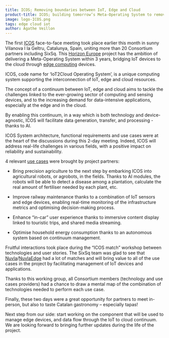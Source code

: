 ```yaml
---
title: ICOS; Removing boundaries between IoT, Edge and Cloud 
product-title: ICOS; building tomorrow’s Meta-Operating System to remove boundaries between IoT, Edge and Cloud 
image: logo-ICOS.png
tags: edge cloud iot
author: Agathe Veillon
---
```


The first [ICOS](/rd/icos.html) face-to-face meeting took place earlier this month in sunny Vilanova I la Geltru, Catalunya, Spain, uniting more than 20 Consortium partners including SixSq. This [Horizon Europe](https://research-and-innovation.ec.europa.eu/funding/funding-opportunities/funding-programmes-and-open-calls/horizon-europe_en) project has the ambition of delivering a Meta-Operating System within 3 years, bridging IoT devices to the cloud through [edge computing](https://sixsq.com/blog/discover/2019/11/08/what-is-edge-computing.html) devices. 

ICOS, code name for ‘IoT2Cloud Operating System’, is a unique computing system supporting the interconnection of IoT, edge and cloud resources. 

The concept of a continuum between IoT, edge and cloud aims to tackle the challenges linked to the ever-growing sector of computing and sensing devices, and to the increasing demand for data-intensive applications, especially at the edge and in the cloud.  

By enabling this continuum, in a way which is both technology and device-agnostic, ICOS will facilitate data generation, transfer, and processing - thanks to AI.  

ICOS System architecture, functional requirements and use cases were at the heart of the discussions during this 2-day meeting. Indeed, ICOS will address real-life challenges in various fields, with a positive impact on reliability and sustainability. 

4 relevant [use cases](https://www.icos-project.eu/use-cases) were brought by project partners: 

- Bring precision agriculture to the next step by embarking ICOS into agricultural robots, or agrobots, in the fields. Thanks to AI modules, the robots will be able to detect a disease among a plantation, calculate the real amount of fertiliser needed by each plant, etc. 

- Improve railway maintenance thanks to a combination of IoT sensors and edge devices, enabling real-time monitoring of the infrastructure metrics and optimising decision-making process. 

- Enhance “in-car” user experience thanks to immersive content display linked to touristic trips, and shared media streaming. 

- Optimise household energy consumption thanks to an autonomous system based on continuum management. 

Fruitful interactions took place during the “ICOS match” workshop between technologies and user stories. The SixSq team was glad to see that [Nuvla](/platform)/[NuvlaEdge](https://sixsq.com/nuvlaedge) had a lot of matches and will bring value to all of the use cases in the project by facilitating management of IoT devices and applications.  

Thanks to this working group, all Consortium members (technology and use cases providers) had a chance to draw a mental map of the combination of technologies needed to perform each use case.  

Finally, these two days were a great opportunity for partners to meet in-person, but also to taste Catalan gastronomy – especially tapas! 

Next step from our side: start working on the component that will be used to manage edge devices, and data flow through the IoT to cloud continuum. We are looking forward to bringing further updates during the life of the project. 